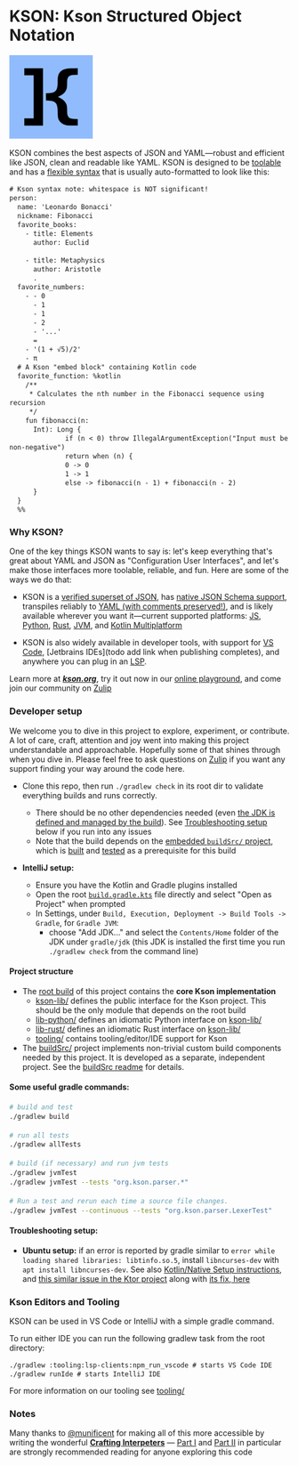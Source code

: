 # KSON: Kson Structured Object Notation

<img src="assets/logo/kson_logo_blue.svg" alt="drawing" width="150"/>

KSON combines the best aspects of JSON and YAML&mdash;robust and efficient like JSON, clean and readable like YAML. KSON
is designed to be [toolable](tooling/readme.md) and has a [flexible syntax](docs/readme.md#formatting-styles) that is
usually auto-formatted to look like this:

```kson
# Kson syntax note: whitespace is NOT significant!
person:
  name: 'Leonardo Bonacci'
  nickname: Fibonacci
  favorite_books:
    - title: Elements
      author: Euclid

    - title: Metaphysics
      author: Aristotle
      .
  favorite_numbers:
    - - 0
      - 1
      - 1
      - 2
      - '...'
      =
    - '(1 + √5)/2'
    - π
  # A Kson "embed block" containing Kotlin code
  favorite_function: %kotlin
    /**
     * Calculates the nth number in the Fibonacci sequence using recursion
     */
    fun fibonacci(n:
      Int): Long {
              if (n < 0) throw IllegalArgumentException("Input must be non-negative")
              return when (n) {
              0 -> 0
              1 -> 1
              else -> fibonacci(n - 1) + fibonacci(n - 2)
      }
  }
  %%
```

### Why KSON?

One of the key things KSON wants to say is: let's keep everything that's great about YAML and JSON as "Configuration User Interfaces", and let's make those interfaces more toolable, reliable, and fun.  Here are some of the ways we do that:

- KSON is a [verified superset of JSON](https://github.com/kson-org/kson/pull/72), has [native JSON Schema support](https://github.com/kson-org/kson/pull/186), transpiles reliably to [YAML (with comments preserved!)](https://github.com/kson-org/kson/pull/80), and is likely available wherever you want it&mdash;current supported platforms: [JS](https://www.npmjs.com/package/@kson_org/kson), [Python](https://pypi.org/project/kson-lang/), [Rust](https://crates.io/crates/kson-rs), [JVM](https://central.sonatype.com/artifact/org.kson/kson-jvm), and [Kotlin Multiplatform](https://central.sonatype.com/artifact/org.kson/kson)

- KSON is also widely available in developer tools, with support for [VS Code](https://marketplace.visualstudio.com/items?itemName=kson.kson), [Jetbrains IDEs](todo add link when publishing completes), and anywhere you can plug in an [LSP](https://github.com/kson-org/kson/tree/main/tooling/language-server-protocol).

Learn more at _**[kson.org](https://kson.org)**_, try it out now in our [online playground](https://kson.org/playground/), and come join our community on [Zulip](https://kson-org.zulipchat.com/)

### Developer setup

We welcome you to dive in this project to explore, experiment, or contribute. A lot of care, craft, attention and joy went into making this project understandable and approachable. Hopefully some of that shines through when you dive in. Please feel free to ask questions on [Zulip](https://kson-org.zulipchat.com/) if you want any support finding your way around the code here.  

* Clone this repo, then run `./gradlew check` in its root dir to validate everything builds and runs correctly.
  * There should be no other dependencies needed (even [the JDK is defined and managed by the build](jdk.properties)). See [Troubleshooting setup](#troubleshooting-setup) below if you run into any issues
  * Note that the build depends on the [embedded `buildSrc/` project](buildSrc/readme.md), which is [built](buildSrc/build.gradle.kts) and [tested](buildSrc/src/test) as a prerequisite for this build

* **IntelliJ setup:** 
  * Ensure you have the Kotlin and Gradle plugins installed
  * Open the root [`build.gradle.kts`](build.gradle.kts) file directly and select "Open as Project" when prompted
  * In Settings, under `Build, Execution, Deployment -> Build Tools -> Gradle`, for `Gradle JVM`:
    * choose "Add JDK..." and select the `Contents/Home` folder of the JDK under `gradle/jdk` (this JDK is installed the first time you run `./gradlew check` from the command line)

#### Project structure

- The [root build](build.gradle.kts) of this project contains the **core Kson implementation**
  - [kson-lib/](kson-lib) defines the public interface for the Kson project. This should be the only module that depends on the root build
  - [lib-python/](lib-python) defines an idiomatic Python interface on [kson-lib/](kson-lib)
  - [lib-rust/](lib-rust) defines an idiomatic Rust interface on [kson-lib/](kson-lib)
  - [tooling/](tooling) contains tooling/editor/IDE support for Kson
- The [buildSrc/](buildSrc/build.gradle.kts) project implements non-trivial custom build components needed by this project.  It is developed as a separate, independent project. See the [buildSrc readme](buildSrc/readme.md) for details.

#### Some useful gradle commands:

```sh
# build and test
./gradlew build

# run all tests
./gradlew allTests

# build (if necessary) and run jvm tests
./gradlew jvmTest
./gradlew jvmTest --tests "org.kson.parser.*" 

# Run a test and rerun each time a source file changes.
./gradlew jvmTest --continuous --tests "org.kson.parser.LexerTest" 
```

#### Troubleshooting setup:

* **Ubuntu setup:** if an error is reported by gradle similar to `error while loading shared libraries: libtinfo.so.5`, install `libncurses-dev` with `apt install libncurses-dev`. See also [Kotlin/Native Setup instructions](https://github.com/JetBrains/kotlin-native/blob/27232bca5f2fb0164f1aa465d38e5042c6d7d55b/README.md), and [this similar issue in the Ktor project](https://youtrack.jetbrains.com/issue/KTOR-7909/Contribution-Installation-Instructions-Replace-libncurses5-with-libncurses6-for-Ubuntu-20.04-and-Later) along with [its fix, here](https://github.com/ktorio/ktor/pull/4529)

### Kson Editors and Tooling
KSON can be used in VS Code or IntelliJ with a simple gradle command.

To run either IDE you can run the following gradlew task from the root directory: 
```shell
./gradlew :tooling:lsp-clients:npm_run_vscode # starts VS Code IDE
./gradlew runIde # starts IntelliJ IDE 
```

For more information on our tooling see [tooling/](tooling/readme.md)

### Notes
Many thanks to [@munificent](https://github.com/munificent) for making all of this more accessible by writing the wonderful [**Crafting Interpeters**](https://craftinginterpreters.com/) &mdash; [Part I](https://craftinginterpreters.com/welcome.html) and [Part II](https://craftinginterpreters.com/a-tree-walk-interpreter.html) in particular are strongly recommended reading for anyone exploring this code
